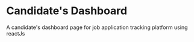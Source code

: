 # Candidate's Dashboard 

 A candidate's dashboard page for job application tracking platform using reactJs

